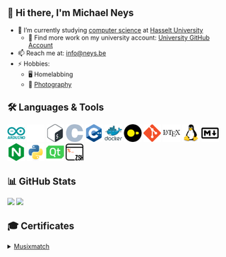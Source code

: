 ## 👋 Hi there, I'm Michael Neys

- 🌱 I’m currently studying [computer science](https://wikipedia.org/wiki/Computer_science) at [Hasselt University](https://www.uhasselt.be/)
  - 💼 Find more work on my university account: [University GitHub Account](https://github.com/MichaelN-2467626)
- 📫 Reach me at: info@neys.be
- ⚡ Hobbies:
    - 🖥️ Homelabbing
    - 📸 [Photography](https://www.instagram.com/michaelneys.photography/)

## 🛠️ Languages & Tools
<p>
    <a href="https://www.arduino.cc/" target="_blank"><img src="https://raw.githubusercontent.com/devicons/devicon/master/icons/arduino/arduino-original-wordmark.svg" alt="Arduino" width="40" height="40"/></a>
    <a href="https://developer.arm.com/documentation" target="_blank"><img src="./images/logos/armasm.svg" alt="C" width="40" height="40"/></a>
    <a href="https://www.gnu.org/software/bash/" target="_blank"><img src="https://raw.githubusercontent.com/devicons/devicon/master/icons/bash/bash-original.svg" alt="Bash" width="40" height="40"/></a>
    <a href="https://www.w3schools.com/c/" target="_blank"><img src="https://raw.githubusercontent.com/devicons/devicon/master/icons/c/c-original.svg" alt="C" width="40" height="40"/></a>
    <a href="https://www.w3schools.com/cpp/" target="_blank"><img src="https://raw.githubusercontent.com/devicons/devicon/master/icons/cplusplus/cplusplus-original.svg" alt="C++" width="40" height="40"/></a>
    <a href="https://www.docker.com/" target="_blank"><img src="https://raw.githubusercontent.com/devicons/devicon/master/icons/docker/docker-original-wordmark.svg" alt="Docker" width="40" height="40"/></a>
    <a href="https://duckdb.org/" target="_blank"><img src="https://raw.githubusercontent.com/devicons/devicon/master/icons/duckdb/duckdb-original.svg" alt="MySQL" width="40" height="40"/></a>
    <a href="https://wikipedia.org/wiki/Git" target="_blank"><img src="https://raw.githubusercontent.com/devicons/devicon/master/icons/git/git-original.svg" alt="Git" width="40" height="40"/></a>
    <a href="https://wikipedia.org/wiki/LaTeX" target="_blank"><img src="https://raw.githubusercontent.com/devicons/devicon/master/icons/latex/latex-original.svg" alt="LaTeX" width="40" height="40"/></a>
    <a href="https://www.linux.org/" target="_blank"><img src="https://raw.githubusercontent.com/devicons/devicon/master/icons/linux/linux-original.svg" alt="Linux" width="40" height="40"/></a>
    <a href="https://wikipedia.org/wiki/Markdown" target="_blank"><img src="https://raw.githubusercontent.com/devicons/devicon/master/icons/markdown/markdown-original.svg" alt="Markdown" width="40" height="40"/></a>
    <a href="https://nginx.org/" target="_blank"><img src="https://raw.githubusercontent.com/devicons/devicon/master/icons/nginx/nginx-original.svg" alt="Nginx" width="40" height="40"/></a>
    <a href="https://www.w3schools.com/python/" target="_blank"><img src="https://raw.githubusercontent.com/devicons/devicon/master/icons/python/python-original.svg" alt="Python" width="40" height="40"/></a>
    <a href="https://www.qt.io/" target="_blank"><img src="https://raw.githubusercontent.com/devicons/devicon/master/icons/qt/qt-original.svg" alt="Qt" width="40" height="40"/></a>
    <a href="https://www.zsh.org/" target="_blank"><img src="https://raw.githubusercontent.com/devicons/devicon/master/icons/zsh/zsh-original.svg" alt="Qt" width="40" height="40"/></a>
</p>

## 📊 GitHub Stats
![](https://github-readme-stats.vercel.app/api/top-langs?username=MichaelNeys&show_icons=true&count_private=true&title_color=ffffff&text_color=ffffff&icon_color=0891b2&bg_color=181824&hide_border=true)
![](https://github-readme-stats.vercel.app/api?username=MichaelNeys&show_icons=true&count_private=true&title_color=ffffff&text_color=ffffff&icon_color=0891b2&bg_color=181824&hide_border=true)

## 🎓 Certificates
<details>
<summary><a href="https://www.musixmatch.com/"/>Musixmatch</a></summary>
  
![](./images/musixmatch.jpg)

</details>